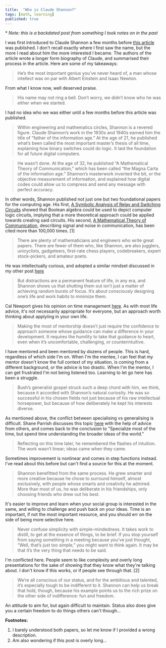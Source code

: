```yaml
---
title:  "Who is Claude Shannon?"
tags: [math, learning]
published: true
---
```


\* *Note: this is a backdated post from something I took notes on in the past*

I was first introduced to Claude Shannon a few months before [this article](https://medium.com/the-mission/10-000-hours-with-claude-shannon-12-lessons-on-life-and-learning-from-a-genius-e8b9297bee8f "10,000hrs with Claude") was published. I don't recall exactly where I first saw the name, but the more I read about him the more interested I became. The authors of the article wrote a longer form biography of Claude, and summarised their process in the article. Here are some of my takeaways: 

> He’s the most important genius you’ve never heard of, a man whose intellect was on par with Albert Einstein and Isaac Newton.

From what I know now, well deserved praise. 

> His name may not ring a bell. Don’t worry, we didn’t know who he was either when we started.

I had no idea who we was either until a few months before this article was published.

> Within engineering and mathematics circles, Shannon is a revered figure. Claude Shannon’s work in the 1930s and 1940s earned him the title of “father of the information age.” At the age of 21, he published what’s been called the most important master’s thesis of all time, explaining how binary switches could do logic. It laid the foundation for all future digital computers.

> He wasn’t done. At the age of 32, he published “A Mathematical Theory of Communication,” which has been called “the Magna Carta of the information age.” Shannon’s masterwork invented the bit, or the objective measurement of information, and explained how digital codes could allow us to compress and send any message with perfect accuracy.

In other words, Shannon published not just one but two foundational papers for the computing age. His first, [A Symbolic Analysis of Relay and Switching Circuits](https://www.cs.virginia.edu/~evans/greatworks/shannon38.pdf "Shannon's master's thesis") showed that Boolean algebra could be used to depict computer logic circuits, implying that a more theoretical approach could be applied towards creating said circuits. His second, [A Mathematical Theory of Communication](http://math.harvard.edu/~ctm/home/text/others/shannon/entropy/entropy.pdf "Shannon's second masterpiece"), describing signal and noise in communication, has been cited more than 100,000 times. \[1\]

> There are plenty of mathematicians and engineers who write great papers. There are fewer of them who, like Shannon, are also jugglers, unicyclists, gadgeteers, first-rate chess players, codebreakers, expert stock-pickers, and amateur poets.

He was intellectually curious, and adopted a similar mindset discussed in my other post [here](https://www.leonlinsx.com/specialists-vs-generalists/ "spec vs general")

> But distractions are a permanent feature of life, in any era, and Shannon shows us that shutting them out isn’t just a matter of achieving random bursts of focus. It’s about consciously designing one’s life and work habits to minimize them.

Cal Newport gives his opinion on time management [here](http://calnewport.com/blog/2016/11/30/your-most-important-thing-is-not-enough/ "Cal on time"). As with most life advice, it's not necessarily appropriate for everyone, but an approach worth thinking about applyiing in your own life. 

> Making the most of mentorship doesn’t just require the confidence to approach someone whose guidance can make a difference in your development. It requires the humility to take that guidance to heart, even when it’s uncomfortable, challenging, or counterintuitive. 

I have mentored and been mentored by dozens of people. This is hard, regardless of which side I'm on. When I'm the mentee, I can feel that my mentor doesn't know the full context of my situation, is coming from a different background, or the advice is too drastic. When I'm the mentor, I can get frustrated I'm not being listened too. Learning to let go here has been a struggle. 

> Bush’s generalist gospel struck such a deep chord with him, we think, because it accorded with Shannon’s natural curiosity. He was so successful in his chosen fields not just because of his raw intellectual horsepower, but because of how deliberately he kept his interests diverse.

As mentioned above, the conflict between specialising vs generalising is difficult. Shane Parrish discusses this topic [here](https://fs.blog/2017/11/generalized-specialist/ "generalised specialist") with the help of advice from others, and comes back to the conclusion to "Specialize most of the time, but spend time understanding the broader ideas of the world."

> Reflecting on this time later, he remembered the flashes of intuition. The work wasn’t linear; ideas came when they came. 

Sometimes improvement is nonlinear and comes in step functions instead. I've read about this before but can't find a source for this at the moment.

> Shannon benefitted from the same process. He grew smarter and more creative because he chose to surround himself, almost exclusively, with people whose smarts and creativity he admired. More than most of us, he was deliberate in his friendships, only choosing friends who drew out his best.

It's easier to improve and learn when your social group is interested in the same, and willing to challenge and push back on your ideas. Time is an important, if not the most important resource, and you should err on the side of being more selective here.

> Never confuse simplicity with simple-mindedness. It takes work to distill, to get at the essence of things, to be brief. If you stop yourself from saying something in a meeting because you’ve just thought, “Well, that’s just too simple,” you might want to think again. It may be that it’s the very thing that needs to be said.

I'm conflicted here. People seem to like complexity and overly long presentations for the sake of showing that they know what they're talking about. I don't know if this works, or if people see through that. [2] 

> We’re all conscious of our status, and for the ambitious and talented, it’s especially tough to be indifferent to it. Shannon can help us break that hold, though, because his example points us to the rich prize on the other side of indifference: fun and freedom.

An attitude to aim for, but again difficult to maintain. Status also does give you a certain freedom to do things others can't though...

**Footnotes:**
1. I barely understood both papers, so let me know if I provided a wrong description.
2. Am also wondering if this post is overly long...

